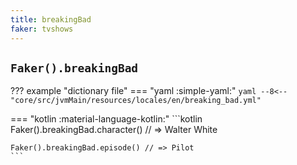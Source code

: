 ```yaml
---
title: breakingBad
faker: tvshows
---
```


## `Faker().breakingBad`

??? example "dictionary file"
    === "yaml :simple-yaml:"
        ```yaml
        --8<-- "core/src/jvmMain/resources/locales/en/breaking_bad.yml"
        ```

=== "kotlin :material-language-kotlin:"
    ```kotlin
    Faker().breakingBad.character() // => Walter White

    Faker().breakingBad.episode() // => Pilot
    ```
